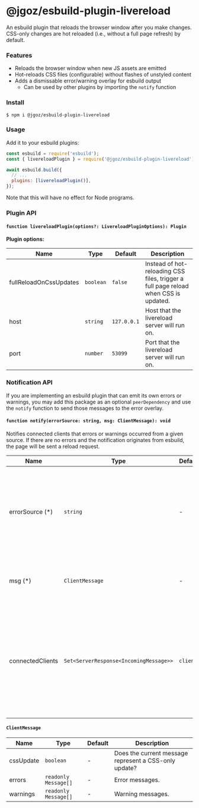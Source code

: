 # @jgoz/esbuild-plugin-livereload

An esbuild plugin that reloads the browser window after you make changes. CSS-only changes are hot reloaded (i.e., without a full page refresh) by default.

### Features

- Reloads the browser window when new JS assets are emitted
- Hot-reloads CSS files (configurable) without flashes of unstyled content
- Adds a dismissable error/warning overlay for esbuild output
  - Can be used by other plugins by importing the `notify` function

### Install

```console
$ npm i @jgoz/esbuild-plugin-livereload
```

### Usage

Add it to your esbuild plugins:

```js
const esbuild = require('esbuild');
const { livereloadPlugin } = require('@jgoz/esbuild-plugin-livereload');

await esbuild.build({
  // ...
  plugins: [livereloadPlugin()],
});
```

Note that this will have no effect for Node programs.

### Plugin API

#### `function livereloadPlugin(options?: LivereloadPluginOptions): Plugin`

**Plugin options:**

<!-- prettier-ignore-start -->
<!-- markdown-interpolate: node ../../scripts/docs.mjs ./src/livereload-plugin.ts LivereloadPluginOptions -->
| Name | Type | Default | Description |
| ---- | ---- | ------- | ----------- |
| fullReloadOnCssUpdates | `boolean` | `false` | Instead of hot-reloading CSS files, trigger a full page reload when CSS is updated. |
| host | `string` | `127.0.0.1` | Host that the livereload server will run on. |
| port | `number` | `53099` | Port that the livereload server will run on. |
<!-- end -->
<!-- prettier-ignore-end -->

### Notification API

If you are implementing an esbuild plugin that can emit its own errors or warnings, you may add this package as an optional `peerDependency` and use the `notify` function to send those messages to the error overlay.

#### `function notify(errorSource: string, msg: ClientMessage): void`

<!-- prettier-ignore-start -->
<!-- markdown-interpolate: node ../../scripts/docs.mjs ./src/livereload-plugin.ts notify -->
Notifies connected clients that errors or warnings occurred from
a given source. If there are no errors and the notification originates
from esbuild, the page will be sent a reload request.

| Name | Type | Default | Description |
| ---- | ---- | ------- | ----------- |
| errorSource (*) | `string` | - | Key to use when identifying these errors and warnings.                      Previous results will be overwritten for the same `errorSource`. |
| msg (*) | `ClientMessage` | - | Object containing errors and warnings from the given source |
| connectedClients | `Set<ServerResponse<IncomingMessage>>` | `clients` | Set of long-lived server responses representing                           clients currently connected to the livereload                           server. Only required if you are implementing your                           own livereload server.  |
<!-- end -->
<!-- prettier-ignore-end -->

#### `ClientMessage`

<!-- prettier-ignore-start -->
<!-- markdown-interpolate: node ../../scripts/docs.mjs ./src/livereload-plugin.ts ClientMessage -->
| Name | Type | Default | Description |
| ---- | ---- | ------- | ----------- |
| cssUpdate | `boolean` | - | Does the current message represent a CSS-only update? |
| errors | `readonly Message[]` | - | Error messages. |
| warnings | `readonly Message[]` | - | Warning messages. |
<!-- end -->
<!-- prettier-ignore-end -->
